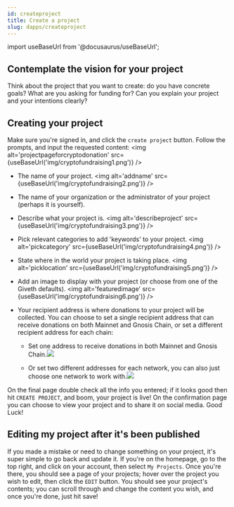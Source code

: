 ```yaml
---
id: createproject
title: Create a project
slug: dapps/createproject
---
```

import useBaseUrl from '@docusaurus/useBaseUrl';

## Contemplate the vision for your project
Think about the project that you want to create: do you have concrete goals? What are you asking for funding for? Can you explain your project and your intentions clearly?

## Creating your project
 Make sure you're signed in, and click the `create project` button. Follow the prompts, and input the requested content:
 <img alt='projectpageforcryptodonation' src={useBaseUrl('img/cryptofundraising1.png')} />

 - The name of your project.
<img alt='addname' src={useBaseUrl('img/cryptofundraising2.png')} />

 - The name of your organization or the administrator of your project (perhaps it is yourself).

 - Describe what your project is.
 <img alt='describeproject' src={useBaseUrl('img/cryptofundraising3.png')} />

 - Pick relevant categories to add 'keywords' to your project.
 <img alt='pickcategory' src={useBaseUrl('img/cryptofundraising4.png')} />

 - State where in the world your project is taking place.
<img alt='picklocation' src={useBaseUrl('img/cryptofundraising5.png')} />

 - Add an image to display with your project (or choose from one of the Giveth defaults).
 <img alt='featuredimage' src={useBaseUrl('img/cryptofundraising6.png')} />

 - Your recipient address is where donations to your project will be collected. You can choose to set a single recipient address that can receive donations on both Mainnet and Gnosis Chain, or set a different recipient address for each chain:

    - Set one address to receive donations in both Mainnet and Gnosis Chain.![](https://i.imgur.com/71VaYwD.png)

    - Or set two different addresses for each network, you can also just choose one network to work with.![](https://i.imgur.com/gy04E89.png)

On the final page double check all the info you entered; if it looks good then hit `CREATE PROJECT`, and boom, your project is live! On the confirmation page you can choose to view your project and to share it on social media. Good Luck!

## Editing my project after it's been published
If you made a mistake or need to change something on your project, it's super simple to go back and update it. If you're on the homepage, go to the top right, and click on your account, then select `My Projects`. Once you're there, you should see a page of your projects; hover over the project you wish to edit, then click the `EDIT` button. You should see your project's contents; you can scroll through and change the content you wish, and once you're done, just hit save!
